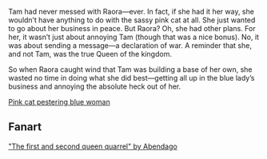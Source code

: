 <!-- title: Annoying Cat -->

Tam had never messed with Raora—ever. In fact, if she had it her way, she wouldn’t have anything to do with the sassy pink cat at all. She just wanted to go about her business in peace. But Raora? Oh, she had other plans. For her, it wasn’t just about annoying Tam (though that was a nice bonus). No, it was about sending a message—a declaration of war. A reminder that she, and not Tam, was the true Queen of the kingdom.

So when Raora caught wind that Tam was building a base of her own, she wasted no time in doing what she did best—getting all up in the blue lady’s business and annoying the absolute heck out of her.

[Pink cat pestering blue woman](#embed:https://www.youtube.com/live/6VtHPTU1FB8?feature=shared&t=15032)

## Fanart

["The first and second queen quarrel" by Abendago](https://x.com/Abendag0/status/1831257105069949232)